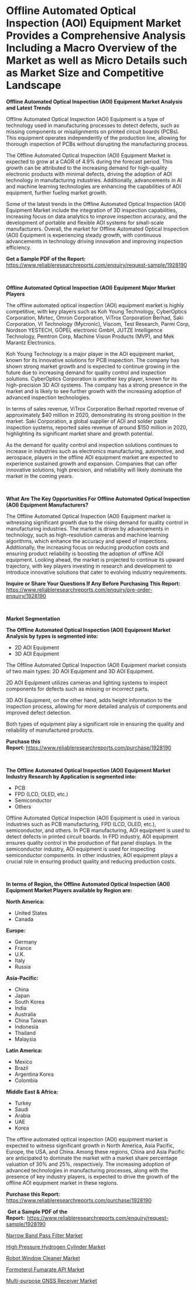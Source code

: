 <p><h1>Offline Automated Optical Inspection (AOI) Equipment Market Provides a Comprehensive Analysis Including a Macro Overview of the Market as well as Micro Details such as Market Size and Competitive Landscape</h1></p><p><strong>Offline Automated Optical Inspection (AOI) Equipment Market Analysis and Latest Trends</strong></p>
<p><p>Offline Automated Optical Inspection (AOI) Equipment is a type of technology used in manufacturing processes to detect defects, such as missing components or misalignments on printed circuit boards (PCBs). This equipment operates independently of the production line, allowing for thorough inspection of PCBs without disrupting the manufacturing process.</p><p>The Offline Automated Optical Inspection (AOI) Equipment Market is expected to grow at a CAGR of 4.9% during the forecast period. This growth can be attributed to the increasing demand for high-quality electronic products with minimal defects, driving the adoption of AOI technology in manufacturing industries. Additionally, advancements in AI and machine learning technologies are enhancing the capabilities of AOI equipment, further fueling market growth.</p><p>Some of the latest trends in the Offline Automated Optical Inspection (AOI) Equipment Market include the integration of 3D inspection capabilities, increasing focus on data analytics to improve inspection accuracy, and the development of portable and flexible AOI systems for small-scale manufacturers. Overall, the market for Offline Automated Optical Inspection (AOI) Equipment is experiencing steady growth, with continuous advancements in technology driving innovation and improving inspection efficiency.</p></p>
<p><strong>Get a Sample PDF of the Report:&nbsp;</strong> <a href="https://www.reliableresearchreports.com/enquiry/request-sample/1928190">https://www.reliableresearchreports.com/enquiry/request-sample/1928190</a></p>
<p>&nbsp;</p>
<p><strong>Offline Automated Optical Inspection (AOI) Equipment Major Market Players</strong></p>
<p><p>The offline automated optical inspection (AOI) equipment market is highly competitive, with key players such as Koh Young Technology, CyberOptics Corporation, Mirtec, Omron Corporation, ViTrox Corporation Berhad, Saki Corporation, VI Technology (Mycronic), Viscom, Test Research, Parmi Corp, Nordson YESTECH, GÖPEL electronic GmbH, JUTZE Intelligence Technology, Pemtron Corp, Machine Vision Products (MVP), and Mek Marantz Electronics.</p><p>Koh Young Technology is a major player in the AOI equipment market, known for its innovative solutions for PCB inspection. The company has shown strong market growth and is expected to continue growing in the future due to increasing demand for quality control and inspection solutions. CyberOptics Corporation is another key player, known for its high-precision 3D AOI systems. The company has a strong presence in the market and is likely to see further growth with the increasing adoption of advanced inspection technologies.</p><p>In terms of sales revenue, ViTrox Corporation Berhad reported revenue of approximately $40 million in 2020, demonstrating its strong position in the market. Saki Corporation, a global supplier of AOI and solder paste inspection systems, reported sales revenue of around $150 million in 2020, highlighting its significant market share and growth potential.</p><p>As the demand for quality control and inspection solutions continues to increase in industries such as electronics manufacturing, automotive, and aerospace, players in the offline AOI equipment market are expected to experience sustained growth and expansion. Companies that can offer innovative solutions, high precision, and reliability will likely dominate the market in the coming years.</p></p>
<p>&nbsp;</p>
<p><strong>What Are The Key Opportunities For Offline Automated Optical Inspection (AOI) Equipment Manufacturers?</strong></p>
<p><p>The Offline Automated Optical Inspection (AOI) Equipment market is witnessing significant growth due to the rising demand for quality control in manufacturing industries. The market is driven by advancements in technology, such as high-resolution cameras and machine learning algorithms, which enhance the accuracy and speed of inspections. Additionally, the increasing focus on reducing production costs and ensuring product reliability is boosting the adoption of offline AOI equipment. Looking ahead, the market is projected to continue its upward trajectory, with key players investing in research and development to introduce innovative solutions that cater to evolving industry requirements.</p></p>
<p><strong>Inquire or Share Your Questions If Any Before Purchasing This Report:</strong> <a href="https://www.reliableresearchreports.com/enquiry/pre-order-enquiry/1928190">https://www.reliableresearchreports.com/enquiry/pre-order-enquiry/1928190</a></p>
<p>&nbsp;</p>
<p><strong>Market Segmentation</strong></p>
<p><strong>The Offline Automated Optical Inspection (AOI) Equipment Market Analysis by types is segmented into:</strong></p>
<p><ul><li>2D AOI Equipment</li><li>3D AOI Equipment</li></ul></p>
<p><p>The Offline Automated Optical Inspection (AOI) Equipment market consists of two main types: 2D AOI Equipment and 3D AOI Equipment. </p><p>2D AOI Equipment utilizes cameras and lighting systems to inspect components for defects such as missing or incorrect parts. </p><p>3D AOI Equipment, on the other hand, adds height information to the inspection process, allowing for more detailed analysis of components and improved defect detection. </p><p>Both types of equipment play a significant role in ensuring the quality and reliability of manufactured products.</p></p>
<p><strong>Purchase this Report:&nbsp;</strong><a href="https://www.reliableresearchreports.com/purchase/1928190">https://www.reliableresearchreports.com/purchase/1928190</a></p>
<p>&nbsp;</p>
<p><strong>The Offline Automated Optical Inspection (AOI) Equipment Market Industry Research by Application is segmented into:</strong></p>
<p><ul><li>PCB</li><li>FPD (LCD, OLED, etc.)</li><li>Semiconductor</li><li>Others</li></ul></p>
<p><p>Offline Automated Optical Inspection (AOI) Equipment is used in various industries such as PCB manufacturing, FPD (LCD, OLED, etc.), semiconductor, and others. In PCB manufacturing, AOI equipment is used to detect defects in printed circuit boards. In FPD industry, AOI equipment ensures quality control in the production of flat panel displays. In the semiconductor industry, AOI equipment is used for inspecting semiconductor components. In other industries, AOI equipment plays a crucial role in ensuring product quality and reducing production costs.</p></p>
<p>&nbsp;</p>
<p><strong>In terms of Region, the Offline Automated Optical Inspection (AOI) Equipment Market Players available by Region are:</strong></p>
<p>
    <p> <strong> North America: </strong>
        <ul>
            <li>United States</li>
            <li>Canada</li>
        </ul>
        </p> 
    <p> <strong> Europe: </strong>
        <ul>
            <li>Germany</li>
            <li>France</li>
            <li>U.K.</li>
            <li>Italy</li>
            <li>Russia</li>
        </ul>
        </p> 
    <p> <strong> Asia-Pacific: </strong>
        <ul>
            <li>China</li>
            <li>Japan</li>
            <li>South Korea</li>
            <li>India</li>
            <li>Australia</li>
            <li>China Taiwan</li>
            <li>Indonesia</li>
            <li>Thailand</li>
            <li>Malaysia</li>
        </ul>
        </p> 
    <p> <strong> Latin America: </strong>
        <ul>
            <li>Mexico</li>
            <li>Brazil</li>
            <li>Argentina Korea</li>
            <li>Colombia</li>
        </ul>
        </p> 
    <p> <strong> Middle East & Africa: </strong>
        <ul>
            <li>Turkey</li>
            <li>Saudi</li>
            <li>Arabia</li>
            <li>UAE</li>
            <li>Korea</li>
        </ul>
    </p>
    </p>
<p><p>The offline automated optical inspection (AOI) equipment market is expected to witness significant growth in North America, Asia Pacific, Europe, the USA, and China. Among these regions, China and Asia Pacific are anticipated to dominate the market with a market share percentage valuation of 30% and 25%, respectively. The increasing adoption of advanced technologies in manufacturing processes, along with the presence of key industry players, is expected to drive the growth of the offline AOI equipment market in these regions.</p></p>
<p><strong>Purchase this Report: </strong><a href="https://www.reliableresearchreports.com/purchase/1928190">https://www.reliableresearchreports.com/purchase/1928190</a></p>
<p>&nbsp;<strong>Get a Sample PDF of the Report:&nbsp;&nbsp;</strong><a href="https://www.reliableresearchreports.com/enquiry/request-sample/1928190">https://www.reliableresearchreports.com/enquiry/request-sample/1928190</a></p>
<p><strong></strong></p>
<p><p><a href="https://view.publitas.com/reportprime-1/narrow-band-pass-filter-market-a-comprehensive-report-of-its-market-share-growth-trends-2024-2031/">Narrow Band Pass Filter Market</a></p><p><a href="https://full-wildebeest-80b.notion.site/High-Pressure-Hydrogen-Cylinder-Market-Share-Market-New-Trends-Analysis-Report-By-Type-By-Applica-d3c071f27581444698c72762330a4e69">High Pressure Hydrogen Cylinder Market</a></p><p><a href="https://view.publitas.com/reportprime-1/robot-window-cleaner-market-size-and-growth-market-segmentation-regional-and-country-breakdowns-and-market-trends-for-period-from-2024-2031/">Robot Window Cleaner Market</a></p><p><a href="https://flame-sidecar-702.notion.site/Formoterol-Fumarate-API-Market-Research-Report-Provides-Critical-Insights-that-can-help-Shape-Busine-cb0666275ff7435ba2bfe90b46827ec5">Formoterol Fumarate API Market</a></p><p><a href="https://pretty-mail-caf.notion.site/Multi-purpose-GNSS-Receiver-Market-Size-and-Examines-its-Market-Scope-with-a-Primary-Focus-on-Grow-51f8164ff8894580b104c4beaf67ca5b">Multi-purpose GNSS Receiver Market</a></p></p>